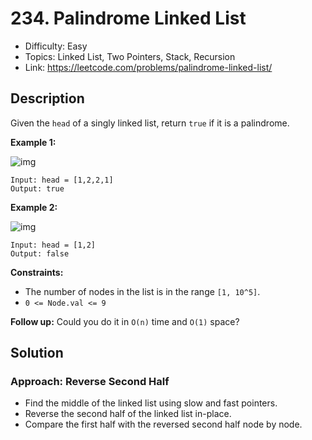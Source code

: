 # 234. Palindrome Linked List

- Difficulty: Easy
- Topics: Linked List, Two Pointers, Stack, Recursion
- Link: https://leetcode.com/problems/palindrome-linked-list/

## Description

Given the `head` of a singly linked list, return `true` if it is a palindrome.

**Example 1:**

![img](https://assets.leetcode.com/uploads/2021/03/03/pal1linked-list.jpg)

```
Input: head = [1,2,2,1]
Output: true
```

**Example 2:**

![img](https://assets.leetcode.com/uploads/2021/03/03/pal2linked-list.jpg)

```
Input: head = [1,2]
Output: false
```

**Constraints:**

- The number of nodes in the list is in the range `[1, 10^5]`.
- `0 <= Node.val <= 9`

**Follow up:** Could you do it in `O(n)` time and `O(1)` space?

## Solution

### Approach: Reverse Second Half

- Find the middle of the linked list using slow and fast pointers.
- Reverse the second half of the linked list in-place.
- Compare the first half with the reversed second half node by node.
